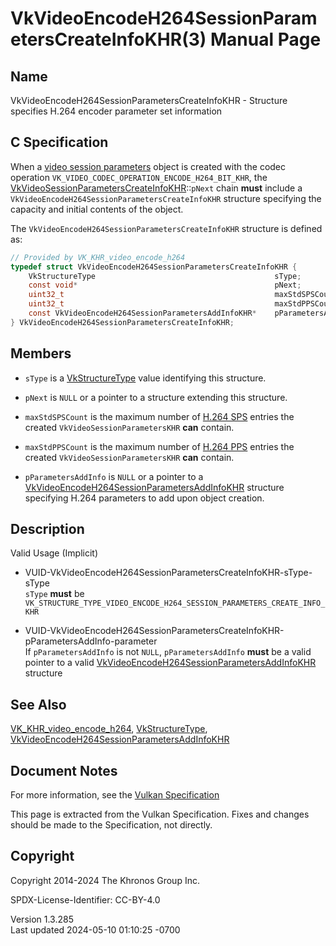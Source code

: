 # VkVideoEncodeH264SessionParametersCreateInfoKHR(3) Manual Page

## Name

VkVideoEncodeH264SessionParametersCreateInfoKHR - Structure specifies
H.264 encoder parameter set information



## <a href="#_c_specification" class="anchor"></a>C Specification

When a <a
href="https://registry.khronos.org/vulkan/specs/1.3-extensions/html/vkspec.html#video-session-parameters"
target="_blank" rel="noopener">video session parameters</a> object is
created with the codec operation
`VK_VIDEO_CODEC_OPERATION_ENCODE_H264_BIT_KHR`, the
[VkVideoSessionParametersCreateInfoKHR](https://registry.khronos.org/vulkan/specs/1.3-extensions/man/html/VkVideoSessionParametersCreateInfoKHR.html)::`pNext`
chain **must** include a
`VkVideoEncodeH264SessionParametersCreateInfoKHR` structure specifying
the capacity and initial contents of the object.

The `VkVideoEncodeH264SessionParametersCreateInfoKHR` structure is
defined as:

``` c
// Provided by VK_KHR_video_encode_h264
typedef struct VkVideoEncodeH264SessionParametersCreateInfoKHR {
    VkStructureType                                        sType;
    const void*                                            pNext;
    uint32_t                                               maxStdSPSCount;
    uint32_t                                               maxStdPPSCount;
    const VkVideoEncodeH264SessionParametersAddInfoKHR*    pParametersAddInfo;
} VkVideoEncodeH264SessionParametersCreateInfoKHR;
```

## <a href="#_members" class="anchor"></a>Members

- `sType` is a [VkStructureType](https://registry.khronos.org/vulkan/specs/1.3-extensions/man/html/VkStructureType.html) value identifying
  this structure.

- `pNext` is `NULL` or a pointer to a structure extending this
  structure.

- `maxStdSPSCount` is the maximum number of <a
  href="https://registry.khronos.org/vulkan/specs/1.3-extensions/html/vkspec.html#encode-h264-sps"
  target="_blank" rel="noopener">H.264 SPS</a> entries the created
  `VkVideoSessionParametersKHR` **can** contain.

- `maxStdPPSCount` is the maximum number of <a
  href="https://registry.khronos.org/vulkan/specs/1.3-extensions/html/vkspec.html#encode-h264-pps"
  target="_blank" rel="noopener">H.264 PPS</a> entries the created
  `VkVideoSessionParametersKHR` **can** contain.

- `pParametersAddInfo` is `NULL` or a pointer to a
  [VkVideoEncodeH264SessionParametersAddInfoKHR](https://registry.khronos.org/vulkan/specs/1.3-extensions/man/html/VkVideoEncodeH264SessionParametersAddInfoKHR.html)
  structure specifying H.264 parameters to add upon object creation.

## <a href="#_description" class="anchor"></a>Description

Valid Usage (Implicit)

- <a
  href="#VUID-VkVideoEncodeH264SessionParametersCreateInfoKHR-sType-sType"
  id="VUID-VkVideoEncodeH264SessionParametersCreateInfoKHR-sType-sType"></a>
  VUID-VkVideoEncodeH264SessionParametersCreateInfoKHR-sType-sType  
  `sType` **must** be
  `VK_STRUCTURE_TYPE_VIDEO_ENCODE_H264_SESSION_PARAMETERS_CREATE_INFO_KHR`

- <a
  href="#VUID-VkVideoEncodeH264SessionParametersCreateInfoKHR-pParametersAddInfo-parameter"
  id="VUID-VkVideoEncodeH264SessionParametersCreateInfoKHR-pParametersAddInfo-parameter"></a>
  VUID-VkVideoEncodeH264SessionParametersCreateInfoKHR-pParametersAddInfo-parameter  
  If `pParametersAddInfo` is not `NULL`, `pParametersAddInfo` **must**
  be a valid pointer to a valid
  [VkVideoEncodeH264SessionParametersAddInfoKHR](https://registry.khronos.org/vulkan/specs/1.3-extensions/man/html/VkVideoEncodeH264SessionParametersAddInfoKHR.html)
  structure

## <a href="#_see_also" class="anchor"></a>See Also

[VK_KHR_video_encode_h264](https://registry.khronos.org/vulkan/specs/1.3-extensions/man/html/VK_KHR_video_encode_h264.html),
[VkStructureType](https://registry.khronos.org/vulkan/specs/1.3-extensions/man/html/VkStructureType.html),
[VkVideoEncodeH264SessionParametersAddInfoKHR](https://registry.khronos.org/vulkan/specs/1.3-extensions/man/html/VkVideoEncodeH264SessionParametersAddInfoKHR.html)

## <a href="#_document_notes" class="anchor"></a>Document Notes

For more information, see the <a
href="https://registry.khronos.org/vulkan/specs/1.3-extensions/html/vkspec.html#VkVideoEncodeH264SessionParametersCreateInfoKHR"
target="_blank" rel="noopener">Vulkan Specification</a>

This page is extracted from the Vulkan Specification. Fixes and changes
should be made to the Specification, not directly.

## <a href="#_copyright" class="anchor"></a>Copyright

Copyright 2014-2024 The Khronos Group Inc.

SPDX-License-Identifier: CC-BY-4.0

Version 1.3.285  
Last updated 2024-05-10 01:10:25 -0700
